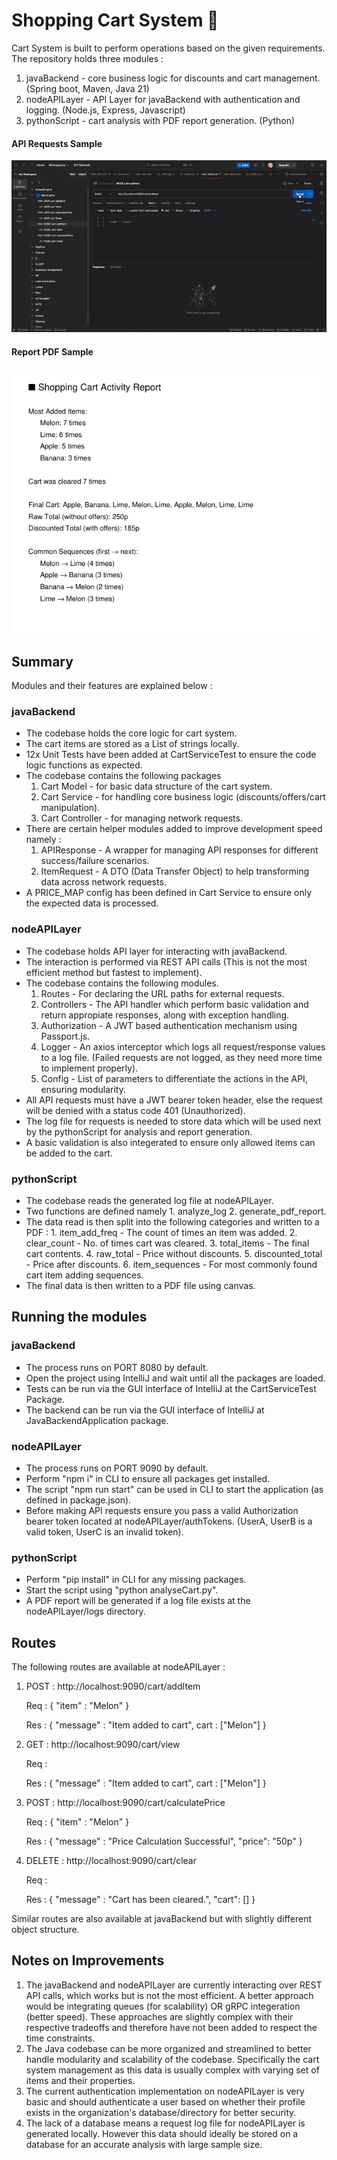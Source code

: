 # Shopping Cart System 🛒

Cart System is built to perform operations based on the given requirements. The repository holds three modules :

1. javaBackend - core business logic for discounts and cart management. (Spring boot, Maven, Java 21)
2. nodeAPILayer - API Layer for javaBackend with authentication and logging. (Node.js, Express, Javascript)
3. pythonScript - cart analysis with PDF report generation. (Python)

#### API Requests Sample

![](resources/snapshot.gif)

#### Report PDF Sample

![](resources/pythonReportSample.png)

## Summary

Modules and their features are explained below :

### javaBackend

- The codebase holds the core logic for cart system.
- The cart items are stored as a List of strings locally.
- 12x Unit Tests have been added at CartServiceTest to ensure the code logic functions as expected.
- The codebase contains the following packages
  1.  Cart Model - for basic data structure of the cart system.
  2.  Cart Service - for handling core business logic (discounts/offers/cart manipulation).
  3.  Cart Controller - for managing network requests.
- There are certain helper modules added to improve development speed namely :
  1.  APIResponse - A wrapper for managing API responses for different success/failure scenarios.
  2.  ItemRequest - A DTO (Data Transfer Object) to help transforming data across network requests.
- A PRICE_MAP config has been defined in Cart Service to ensure only the expected data is processed.

### nodeAPILayer

- The codebase holds API layer for interacting with javaBackend.
- The interaction is performed via REST API calls (This is not the most efficient method but fastest to implement).
- The codebase contains the following modules.
  1.  Routes - For declaring the URL paths for external requests.
  2.  Controllers - The API handler which perform basic validation and return appropiate responses, along with exception handling.
  3.  Authorization - A JWT based authentication mechanism using Passport.js.
  4.  Logger - An axios interceptor which logs all request/response values to a log file. (Failed requests are not logged, as they need more time to implement properly).
  5.  Config - List of parameters to differentiate the actions in the API, ensuring modularity.
- All API requests must have a JWT bearer token header, else the request will be denied with a status code 401 (Unauthorized).
- The log file for requests is needed to store data which will be used next by the pythonScript for analysis and report generation.
- A basic validation is also integerated to ensure only allowed items can be added to the cart.

### pythonScript

- The codebase reads the generated log file at nodeAPILayer.
- Two functions are defined namely 1. analyze_log 2. generate_pdf_report.
- The data read is then split into the following categories and written to a PDF : 1. item_add_freq - The count of times an item was added. 2. clear_count - No. of times cart was cleared. 3. total_items - The final cart contents. 4. raw_total - Price without discounts. 5. discounted_total - Price after discounts. 6. item_sequences - For most commonly found cart item adding sequences.
- The final data is then written to a PDF file using canvas.

## Running the modules

### javaBackend

- The process runs on PORT 8080 by default.
- Open the project using IntelliJ and wait until all the packages are loaded.
- Tests can be run via the GUI interface of IntelliJ at the CartServiceTest Package.
- The backend can be run via the GUI interface of IntelliJ at JavaBackendApplication package.

### nodeAPILayer

- The process runs on PORT 9090 by default.
- Perform "npm i" in CLI to ensure all packages get installed.
- The script "npm run start" can be used in CLI to start the application (as defined in package.json).
- Before making API requests ensure you pass a valid Authorization bearer token located at nodeAPILayer/authTokens. (UserA, UserB is a valid token, UserC is an invalid token).

### pythonScript

- Perform "pip install" in CLI for any missing packages.
- Start the script using "python analyseCart.py".
- A PDF report will be generated if a log file exists at the nodeAPILayer/logs directory.

## Routes

The following routes are available at nodeAPILayer :

1. POST : http://localhost:9090/cart/addItem

   Req : { "item" : "Melon" }

   Res : { "message" : "Item added to cart", cart : ["Melon"] }

2. GET : http://localhost:9090/cart/view

   Req :

   Res : { "message" : "Item added to cart", cart : ["Melon"] }

3. POST : http://localhost:9090/cart/calculatePrice

   Req : { "item" : "Melon" }

   Res : { "message" : "Price Calculation Successful", "price": "50p" }

4. DELETE : http://localhost:9090/cart/clear

   Req :

   Res : { "message" : "Cart has been cleared.", "cart": [] }

Similar routes are also available at javaBackend but with slightly different object structure.

## Notes on Improvements

1. The javaBackend and nodeAPILayer are currently interacting over REST API calls, which works but is not the most efficient. A better approach would be integrating queues (for scalability) OR gRPC integeration (better speed). These approaches are slightly complex with their respective tradeoffs and therefore have not been added to respect the time constraints.
2. The Java codebase can be more organized and streamlined to better handle modularity and scalability of the codebase. Specifically the cart system management as this data is usually complex with varying set of items and their properties.
3. The current authentication implementation on nodeAPILayer is very basic and should authenticate a user based on whether their profile exists in the organization's database/directory for better security.
4. The lack of a database means a request log file for nodeAPILayer is generated locally. However this data should ideally be stored on a database for an accurate analysis with large sample size.
